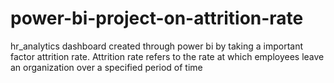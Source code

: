 # power-bi-project-on-attrition-rate

hr_analytics dashboard created through power bi by taking a important factor attrition rate.
Attrition rate refers to the rate at which employees leave an organization over a specified period of time
